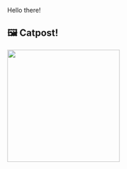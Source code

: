 Hello there!



## 🖼️ Catpost!

<sub>
    <img src="https://cdn2.thecatapi.com/images/5o5.jpg" height="256">
</sub>

